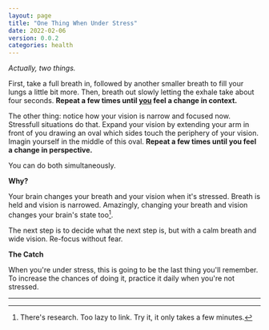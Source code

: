 ```yaml
---
layout: page
title: "One Thing When Under Stress"
date: 2022-02-06
version: 0.0.2
categories: health
---
```


_Actually, two things._

First, take a full breath in, followed by another smaller breath to fill your
lungs a little bit more. Then, breath out slowly letting the exhale take about
four seconds. **Repeat a few times until [you](/how-are-you) feel a change in context.**

The other thing: notice how your vision is narrow and focused now. Stressfull situations
do that. Expand your vision by extending your arm in front of you drawing an oval
which sides touch the periphery of your vision. Imagin yourself in the middle of this
oval. **Repeat a few times until you feel a change in perspective.**

You can do both simultaneously.

**Why?**

Your brain changes your breath and your vision when it's stressed. Breath is held and
vision is narrowed. Amazingly, changing your breath and vision changes your brain's state too[^1].

The next step is to decide what the next step is, but with a calm breath and wide vision.
Re-focus without fear.

**The Catch**

When you're under stress, this is going to be the last thing you'll remember. To increase the
chances of doing it, practice it daily when you're not stressed.

---

[^1]: There's research. Too lazy to link. Try it, it only takes a few minutes.
